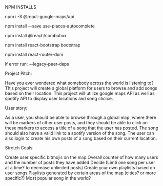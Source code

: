NPM INSTALLS

npm i -S @react-google-maps/api

npm install --save use-places-autocomplete

npm install @reach/combobox

npm install react-bootstrap bootstrap

npm install react-router-dom

if error run: --legacy-peer-deps

Project Pitch:

Have you ever wondered what somebody across the world is listening to? This project will create a global platform for users to browse and add songs based on their location. This project will utilize google maps API as well as spotify API to display user locations and song choice.

User story:

As a user, you should be able to browse through a global map, where there will be markers of other user posts, and they should be able to click on these markers to access a title of a song that the user has posted. The song should also have a valid link to a spotify version of the song. The user can also login to create his own posts of a song based on their current location.

Stretch Goals:

Create user specific bitmojis on the map
Overall counter of how many users and the number of posts they have added
Decide (Limti one song per user at a time? to decrease unlimited posts)
Create your own playlists based on user songs
Playlists generated by certain areas of the map (cities? or more specific?)
Most popular song in the world?
